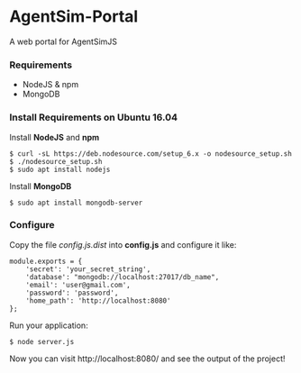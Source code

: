# AgentSim-Portal
A web portal for AgentSimJS


### Requirements

- NodeJS & npm
- MongoDB

### Install Requirements on Ubuntu 16.04

Install **NodeJS** and **npm**
```
$ curl -sL https://deb.nodesource.com/setup_6.x -o nodesource_setup.sh
$ ./nodesource_setup.sh
$ sudo apt install nodejs
```
Install **MongoDB**
```
$ sudo apt install mongodb-server
```

### Configure

Copy the file *config.js.dist* into **config.js** and configure it like:
```
module.exports = {
    'secret': 'your_secret_string',
    'database': "mongodb://localhost:27017/db_name",
    'email': 'user@gmail.com',
    'password': 'password',
    'home_path': 'http://localhost:8080'
};
```

Run your application:
```
$ node server.js
```

Now you can visit http://localhost:8080/ and see the output of the project!
